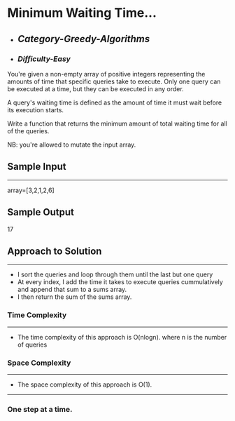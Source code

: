 # Minimum Waiting Time...

- ## **_Category-Greedy-Algorithms_**
- ### **_Difficulty-Easy_**

You're given a non-empty array of positive integers representing the amounts of time that specific queries take to execute. Only one query can be executed at a time, but they can be executed in any order.

A query's waiting time is defined as the amount of time it must wait before its execution starts.

Write a function that returns the minimum amount of total waiting time for all of the queries.

NB: you're allowed to mutate the input array.

## Sample Input

---

array=[3,2,1,2,6]

## Sample Output

17

## Approach to Solution

---

- I sort the queries and loop through them until the last but one query
- At every index, I add the time it takes to execute queries cummulatively and append that sum to a sums array.
- I then return the sum of the sums array.

### Time Complexity

---

- The time complexity of this approach is O(nlogn).
  where n is the number of queries

### Space Complexity

---

- The space complexity of this approach is O(1).

---

### One step at a time.
